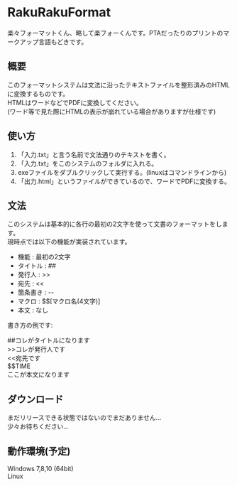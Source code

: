 # RakuRakuFormat  
楽々フォーマットくん、略して楽フォーくんです。PTAだったりのプリントのマークアップ言語もどきです。  
## 概要
このフォーマットシステムは文法に沿ったテキストファイルを整形済みのHTMLに変換するものです。  
HTMLはワードなどでPDFに変換してください。  
(ワード等で見た際にHTMLの表示が崩れている場合がありますが仕様です)  
## 使い方  
1. 「入力.txt」と言う名前で文法通りのテキストを書く。
2. 「入力.txt」をこのシステムのフォルダに入れる。
3. exeファイルをダブルクリックして実行する。(linuxはコマンドラインから)
4. 「出力.html」というファイルができているので、ワードでPDFに変換する。
## 文法
このシステムは基本的に各行の最初の2文字を使って文書のフォーマットをします。  
現時点では以下の機能が実装されています。  
- 機能 : 最初の2文字
- タイトル : ##
- 発行人 : >>
- 宛先 : <<
- 箇条書き : --
- マクロ : $$[マクロ名(4文字)]
- 本文 : なし

書き方の例です:  

##コレがタイトルになります  
\>\>コレが発行人です  
<<宛先です  
$$TIME  
ここが本文になります  

## ダウンロード
まだリリースできる状態ではないのでまだありません...  
少々お待ちください...

## 動作環境(予定)
Windows 7,8,10 (64bit)  
Linux
